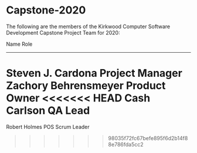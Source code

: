 # Capstone-2020

The following are the members of the 
Kirkwood Computer Software Development
Capstone Project Team for 2020:

Name							Role
----------------------------- 	-----
Steven J. Cardona				Project Manager
Zachory Behrensmeyer			Product Owner
<<<<<<< HEAD
Cash Carlson                    QA Lead
=======
Robert Holmes                   POS Scrum Leader
>>>>>>> 98035f72fc67befe895f6d2b14f88e786fda5cc2
